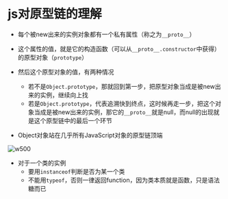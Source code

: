 # js对原型链的理解

- 每个被new出来的实例对象都有一个私有属性（称之为`__proto__`）

- 这个属性的值，就是它的构造函数（可以从`__proto__.constructor`中获得）的原型对象（`prototype`）

- 然后这个原型对象的值，有两种情况
    - 若不是`Object.prototype`，那就回到第一步，把原型对象当成是被new出来的实例，继续向上找
    - 若是`Object.prototype`，代表追溯快到终点，这时候再走一步，把这个对象当成是被new出来的实例，那它的`__proto__`就是null，而null的出现就是这个原型链中的最后一个环节

- Object对象站在几乎所有JavaScript对象的原型链顶端

![w500](20221116_173325088.png "20221116_173325088")

- 对于一个类的实例
    - 要用`instanceof`判断是否为某一个类
    - 不能用`typeof`，否则一律返回function，因为类本质就是函数，只是语法糖而已
